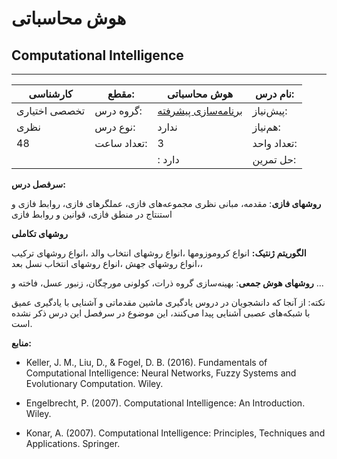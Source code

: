 # هوش محاسباتی
## Computational Intelligence
_______________________________________________________________________________
| کارشناسی      | مقطع:       | هوش محاسباتی                                                                | نام درس:    |
| ------------- | ----------- | --------------------------------------------------------------------------- | ----------- |
| تخصصی اختیاری | گروه درس:   | [برنامه‌سازی پیشرفته](../docs/curriculum/mandatory/Advanced-Programming.md) | پیش‌نیاز:   |
| نظری          | نوع درس:    | ندارد                                                                       | هم‌نیاز:    |
| 48            | تعداد ساعت: | 3                                                                           | تعداد واحد: |
|               |             |  : دارد                                                                     | حل تمرین:   |

**سرفصل درس:**

**روشهای فازی**:  مقدمه، مبانی نظری مجموعه‌های فازی، عملگرهای فازی، روابط فازی و استنتاج در منطق فازی، قوانین و روابط فازی 

**روشهای تکاملی**

**الگوریتم ژنتیک:** انواع کروموزومها ،انواع روشهای انتخاب والد ،انواع روشهای ترکیب ،انواع روشهای جهش ،انواع روشهای انتخاب نسل بعد، 

**روشهای هوش جمعی**: بهینه‌سازی گروه ذرات، کولونی مورچگان، زنبور عسل، فاخته و ...

نکته: از آنجا که دانشجویان در دروس یادگیری ماشین مقدماتی و آشنایی با یادگیری عمیق با شبکه‌های عصبی آشنایی پیدا می‌کنند، این موضوع در سرفصل این درس ذکر نشده است.

**منابع:**


- Keller, J. M., Liu, D., & Fogel, D. B. (2016). Fundamentals of Computational Intelligence: Neural Networks, Fuzzy Systems and Evolutionary Computation. Wiley.

- Engelbrecht, P. (2007). Computational Intelligence: An Introduction. Wiley.

- Konar, A. (2007). Computational Intelligence: Principles, Techniques and Applications. Springer.

